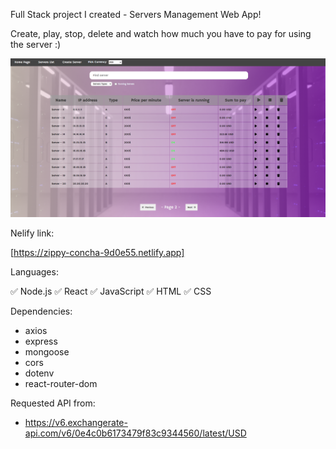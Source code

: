 Full Stack project I created - Servers Management Web App!<br />

Create, play, stop, delete and watch how much you have to pay for using the server :)<br />

![alt text](https://github.com/rotemshaked/server-app-client/blob/f6583e2547630d6cd62f7c91f6572c5367d5d5a3/src/assets/servers-web-app.png)<br />

Nelify link:

[https://zippy-concha-9d0e55.netlify.app]

Languages:

✅ Node.js
✅ React
✅ JavaScript
✅ HTML
✅ CSS

Dependencies:

- axios
- express
- mongoose
- cors
- dotenv
- react-router-dom

Requested API from:

- https://v6.exchangerate-api.com/v6/0e4c0b6173479f83c9344560/latest/USD
